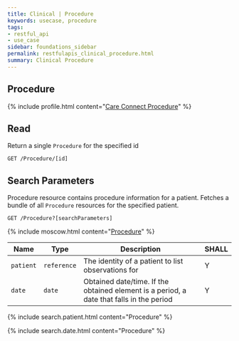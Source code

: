 ```yaml
---
title: Clinical | Procedure
keywords: usecase, procedure
tags:
- restful_api
- use_case
sidebar: foundations_sidebar
permalink: restfulapis_clinical_procedure.html
summary: Clinical Procedure
---
```


## Procedure ##

{% include profile.html content="[Care Connect Procedure](http://www.interopen.org/candidate-profiles/care-connect/CareConnect-Procedure-1.html)" %}

## Read ##

Return a single `Procedure` for the specified id

```http
GET /Procedure/[id]
```

## Search Parameters ##

Procedure resource contains procedure information for a patient. Fetches a bundle of all `Procedure` resources for the specified patient.

```http
GET /Procedure?[searchParameters]
```

{% include moscow.html content="[Procedure](https://www.hl7.org/fhir/DSTU2/procedure.html#search)" %}

| Name | Type | Description | SHALL |
|------|------|-------------|-------|
| `patient` | `reference` | The identity of a patient to list observations for | Y |
| `date` | `date` | Obtained date/time. If the obtained element is a period, a date that falls in the period | Y |


{% include search.patient.html content="Procedure" %}

{% include search.date.html content="Procedure" %}


